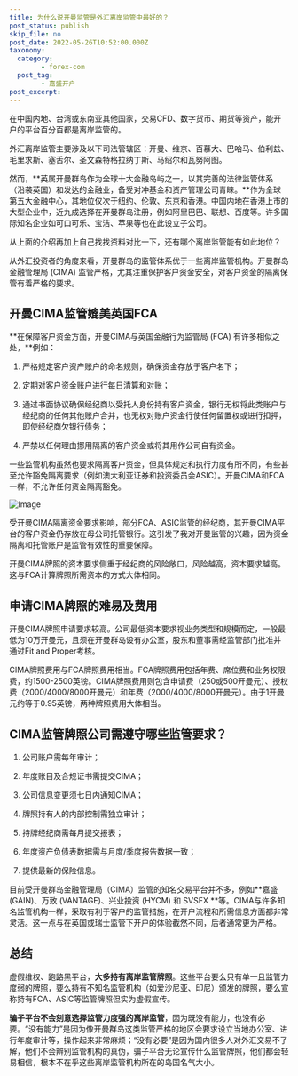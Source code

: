 ```yaml
---
title: 为什么说开曼监管是外汇离岸监管中最好的？
post_status: publish
skip_file: no
post_date: 2022-05-26T10:52:00.000Z
taxonomy:
  category:
        - forex-com
  post_tag:
        - 嘉盛开户
post_excerpt: 
---
```

在中国内地、台湾或东南亚其他国家，交易CFD、数字货币、期货等资产，能开户的平台百分百都是离岸监管的。

外汇离岸监管主要涉及以下司法管辖区：开曼、维京、百慕大、巴哈马、伯利兹、毛里求斯、塞舌尔、圣文森特格拉纳丁斯、马绍尔和瓦努阿图。

然而，**英属开曼群岛作为全球十大金融岛屿之一，以其完善的法律监管体系（沿袭英国）和发达的金融业，备受对冲基金和资产管理公司青睐。**作为全球第五大金融中心，其地位仅次于纽约、伦敦、东京和香港。中国内地在香港上市的大型企业中，近九成选择在开曼群岛注册，例如阿里巴巴、联想、百度等。许多国际知名企业如可口可乐、宝洁、苹果等也在此设立子公司。

从上面的介绍再加上自己找找资料对比一下，还有哪个离岸监管能有如此地位？

从外汇投资者的角度来看，开曼群岛的监管体系优于一些离岸监管机构。开曼群岛金融管理局 (CIMA) 监管严格，尤其注重保护客户资金安全，对客户资金的隔离保管有着严格的要求。

## 开曼CIMA监管媲美英国FCA

**在保障客户资金方面，开曼CIMA与英国金融行为监管局 (FCA) 有许多相似之处，**例如：

1. 严格规定客户资产账户的命名规则，确保资金存放于客户名下；

1. 定期对客户资金账户进行每日清算和对账；

1. 通过书面协议确保经纪商以受托人身份持有客户资金，银行无权将此类账户与经纪商的任何其他账户合并，也无权对账户资金行使任何留置权或进行扣押，即使经纪商欠银行债务；

1. 严禁以任何理由挪用隔离的客户资金或将其用作公司自有资金。

一些监管机构虽然也要求隔离客户资金，但具体规定和执行力度有所不同，有些甚至允许豁免隔离要求（例如澳大利亚证券和投资委员会ASIC）。开曼CIMA和FCA一样，不允许任何资金隔离豁免。

![Image](https://prod-files-secure.s3.us-west-2.amazonaws.com/39ed1227-6d7d-4570-be36-9ccd4a2c4241/bd849744-3fcb-4a37-8312-357962c8f065/image.png?X-Amz-Algorithm=AWS4-HMAC-SHA256&X-Amz-Content-Sha256=UNSIGNED-PAYLOAD&X-Amz-Credential=ASIAZI2LB466SCC4HY22%2F20250222%2Fus-west-2%2Fs3%2Faws4_request&X-Amz-Date=20250222T161347Z&X-Amz-Expires=3600&X-Amz-Security-Token=IQoJb3JpZ2luX2VjEMT%2F%2F%2F%2F%2F%2F%2F%2F%2F%2FwEaCXVzLXdlc3QtMiJGMEQCIFXPr%2Fd1qkiAJIxlXjgHIiGL7OGhXTrUt9dRpME9ejJ6AiAGHJp92Ff6rw0aVdab9s1qsv4Ev1jSCNx3QoJME5Mk2CqIBAjs%2F%2F%2F%2F%2F%2F%2F%2F%2F%2F8BEAAaDDYzNzQyMzE4MzgwNSIMLkWSTQK5lEkcNndUKtwDxkBsgr3U8T5WiOEEYeULK4334DF6jydn0eWUnonUYiY3iyDqtvU22AOeSUiEh7xf3Mp6QuENvwOWvlDTJjK9eI5%2F%2FFb%2BeURXF8LYql%2F1V8yqV%2FM4EeFryfbAesq43DtJ6nnInBJiYo0%2F1ypduyuS28sFhoj%2BhYGNpmBXqMhACKyvjHPUGulhfMvwkgxdPyt3%2F4BU30%2BXZgja27WsMvcWxDLG0g0Ss8bkfQ3e4vrYXnO4%2BT3NHocmDx19ZrGovs85R%2Bikrx3LHerSnP2o6gTAO1Fb04Lg%2Fm%2BdAaBUTgBFkN6%2BzUT83f%2BcK51xlxBQ3pGVqfv%2BTZ%2F4LZMvZe2WIpsJOgZto29n1mq9q6K0ZH3WLRjLX%2BT8j5V1vpFEnp8ZN7eS637d7wrHv3dVzZl3Y866rkWRAx%2B0BlkbcLYKxAaWZPbiorOEJGZ7mgR8g57Gwi2LDgBMqH6uFXVCGOGb%2Bxag8TYp4Tx0QAO1ExUDr0bsHUwn5BiXX3bN86IirYjTEHODEA4qsFW1OLjFRUcsK45WXKu5%2BspigdKYu2V6ls3iEQtBnxw6AFadaGM21oUoeCI1nqGxZkkZaUf3tLPKsed9Wyl1RXknGxHmnYn3HsQs6791eq5JW675FFoH%2Bm4w9%2BnmvQY6pgH36YocUZUQqkcrxsct4c%2FVsDNWmjg93pfGaN35KUGmX3slnrrn1eM%2BrCkbhgGvhR2gtECndvnIPs1RCjCJCHIym359OAmVEncHZrcYxgvASq9k4%2FL6yTxBPPKBHi6QsjFjGsdnKnr1wd3OYDfLGSkCVsp3AY9d31YU7lbnodgvNVUFj0f%2F2CcRn3fjUatKmBOsVV%2FEDwwBrxS3khMjxPP2KjVabaw7&X-Amz-Signature=fa228b3e38debb9b7223400f0a914371eab868ffffa6c9142d5df51e420a3541&X-Amz-SignedHeaders=host&x-id=GetObject)

受开曼CIMA隔离资金要求影响，部分FCA、ASIC监管的经纪商，其开曼CIMA平台的客户资金仍存放在母公司托管银行。这引发了我对开曼监管的兴趣，因为资金隔离和托管账户是监管有效性的重要保障。

开曼CIMA牌照的资本要求侧重于经纪商的风险敞口，风险越高，资本要求越高。这与FCA计算牌照所需资本的方式大体相同。

## **申请CIMA牌照的难易及费用**

开曼CIMA牌照申请要求较高。公司最低资本要求视业务类型和规模而定，一般最低为10万开曼元，且须在开曼群岛设有办公室，股东和董事需经监管部门批准并通过Fit and Proper考核。

CIMA牌照费用与FCA牌照费用相当。FCA牌照费用包括年费、席位费和业务权限费，约1500-2500英镑。CIMA牌照费用则包含申请费（250或500开曼元）、授权费（2000/4000/8000开曼元）和年费（2000/4000/8000开曼元）。由于1开曼元约等于0.95英镑，两种牌照费用大体相当。

## CIMA监管牌照公司需遵守哪些监管要求？

1. 公司账户需每年审计；

1. 年度账目及合规证书需提交CIMA；

1. 公司信息变更须七日内通知CIMA；

1. 牌照持有人的内部控制需独立审计；

1. 持牌经纪商需每月提交报表；

1. 年度资产负债表数据需与月度/季度报告数据一致；

1. 提供最新的保险信息。

目前受开曼群岛金融管理局（CIMA）监管的知名交易平台并不多，例如**嘉盛 (GAIN)、万致 (VANTAGE)、兴业投资 (HYCM) 和 SVSFX **等。CIMA与许多知名监管机构一样，采取有利于客户的监管措施，在开户流程和所需信息方面都非常灵活。这一点与在英国或瑞士监管下开户的体验截然不同，后者通常更为严格。

## 总结

虚假维权、跑路黑平台，**大多持有离岸监管牌照**。这些平台要么只有单一且监管力度弱的牌照，要么持有不知名监管机构（如爱沙尼亚、印尼）颁发的牌照，要么宣称持有FCA、ASIC等监管牌照但实为虚假宣传。

**骗子平台不会刻意选择监管力度强的离岸监管**，因为既没有能力，也没有必要。“没有能力”是因为像开曼群岛这类监管严格的地区会要求设立当地办公室、进行年度审计等，操作起来非常麻烦；“没有必要”是因为国内很多人对外汇交易不了解，他们不会辨别监管机构的真伪，骗子平台无论宣传什么监管牌照，他们都会轻易相信，根本不在乎这些离岸监管机构所在的岛国名气大小。